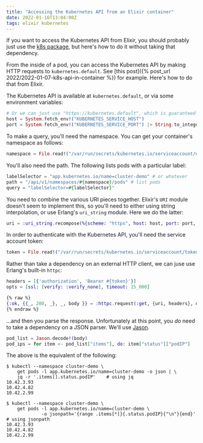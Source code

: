 ```yaml
---
title: "Accessing the Kubernetes API from an Elixir container"
date: 2022-01-16T13:04:00Z
tags: elixir kubernetes
---
```


If you want to access the Kubernetes API from Elixir, you should probably just use the
[k8s package](https://hex.pm/packages/k8s), but here's how to do it without taking that dependency.

From the inside of a pod, you can access the Kubernetes API by making HTTP requests to `kubernetes.default`. See [this post]({% post_url 2022/2022-01-07-k8s-api-in-container %}) for example. Here's how to do that from Elixir.

The Kubernetes API is available at `kubernetes.default`, or via some environment variables:

```elixir
# Or we can just use "https://kubernetes.default", which is guaranteed to be available.
host = System.fetch_env!("KUBERNETES_SERVICE_HOST")
port = System.fetch_env!("KUBERNETES_SERVICE_PORT") |> String.to_integer()
```

To make a query, you'll need the namespace. You can get your container's namespace as follows:

```elixir
namespace = File.read!("/var/run/secrets/kubernetes.io/serviceaccount/namespace")
```

You'll also need the path. The following lists pods with a particular label:

```elixir
labelSelector = "app.kubernetes.io/name=cluster-demo" # or whatever
path = "/api/v1/namespaces/#{namespace}/pods" # list pods
query = "labelSelector=#{labelSelector}"
```

You need to combine the various URI pieces together. Elixir's `URI` module doesn't seem to implement this, so you'll
need to either using string interpolation, or use Erlang's `uri_string` module. Here we do the latter:

```elixir
uri = :uri_string.recompose(%{scheme: "https", host: host, port: port, path: path, query: query})
```

In order to authenticate with the Kubernetes API, you'll need the service account token:

```elixir
token = File.read!("/var/run/secrets/kubernetes.io/serviceaccount/token")
```

Rather than take a dependency on an external HTTP client, we can juse use Erlang's built-in `httpc`:

```elixir
headers = [{'authorization', 'Bearer #{token}'}]
opts = [ssl: [verify: :verify_none], timeout: 15_000]

{% raw %}
{:ok, {{_, 200, _}, _, body }} = :httpc.request(:get, {uri, headers}, opts, [])
{% endraw %}
```

...and then you parse the response. Unfortunately at this point, you _do_ need to take a dependency on a JSON parser. We'll use [Jason](https://hex.pm/packages/jason).

```elixir
pod_list = Jason.decode!(body)
pod_ips = for item <- pod_list["items"], do: item["status"]["podIP"]
```

The above is the equivalent of the following:

```
$ kubectl --namespace cluster-demo \
    get pods -l app.kubernetes.io/name=cluster-demo -o json | \
    jq -r '.items[].status.podIP'    # using jq
10.42.3.93
10.42.4.82
10.42.2.99

$ kubectl --namespace cluster-demo \
    get pods -l app.kubernetes.io/name=cluster-demo \
             -o jsonpath='{range .items[*]}{.status.podIP}{"\n"}{end}' # using jsonpath
10.42.3.93
10.42.4.82
10.42.2.99
```

